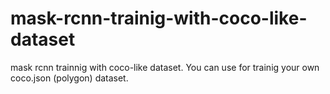 # mask-rcnn-trainig-with-coco-like-dataset
mask rcnn trainnig with coco-like dataset. You can use for trainig your own coco.json (polygon) dataset.
